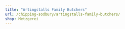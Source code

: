 ```yaml
---
title: "Artingstalls Family Butchers"
url: /chipping-sodbury/artingstalls-family-butchers/
shop: Metzgerei
---
```

